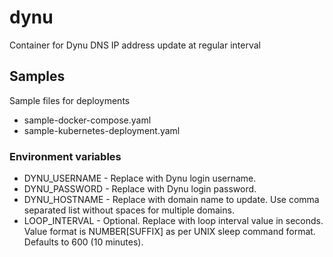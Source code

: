 # dynu
Container for Dynu DNS IP address update at regular interval

## Samples
Sample files for deployments
* sample-docker-compose.yaml
* sample-kubernetes-deployment.yaml

### Environment variables
* DYNU_USERNAME - Replace with Dynu login username.
* DYNU_PASSWORD - Replace with Dynu login password.
* DYNU_HOSTNAME - Replace with domain name to update. Use comma separated list without spaces for multiple domains.
* LOOP_INTERVAL - Optional. Replace with loop interval value in seconds. Value format is NUMBER[SUFFIX] as per UNIX sleep command format. Defaults to 600 (10 minutes).
